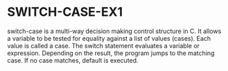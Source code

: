 # SWITCH-CASE-EX1
switch-case is a multi-way decision making control structure in C. It allows a variable to be tested for equality against a list of values (cases).  Each value is called a case.  The switch statement evaluates a variable or expression.  Depending on the result, the program jumps to the matching case.  If no case matches, default is executed.
